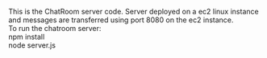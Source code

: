 This is the ChatRoom server code. Server deployed on a ec2 linux instance and messages are transferred using port 8080 on the ec2 instance.  
To run the chatroom server:  
npm install  
node server.js  
